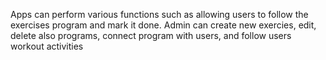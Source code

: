 Apps can perform various functions such as allowing users to follow the exercises program and mark it done. Admin can create new exercies, edit, delete also programs, connect program with users, and follow users workout activities

